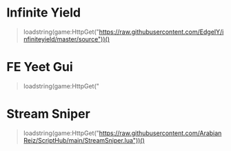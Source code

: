 # Infinite Yield
> loadstring(game:HttpGet("https://raw.githubusercontent.com/EdgeIY/infiniteyield/master/source"))()

# FE Yeet Gui
> loadstring(game:HttpGet("

# Stream Sniper
> loadstring(game:HttpGet("https://raw.githubusercontent.com/ArabianReiz/ScriptHub/main/StreamSniper.lua"))()
